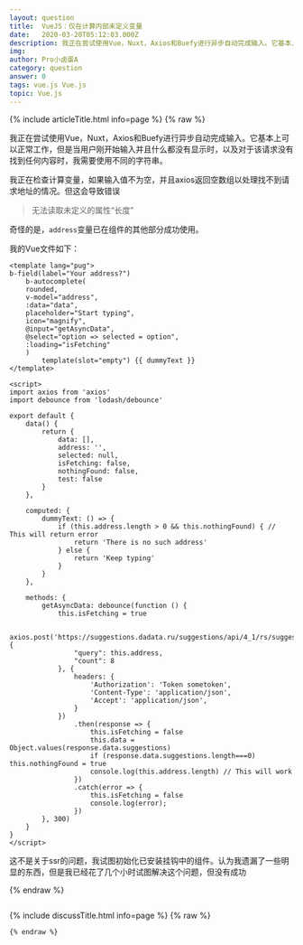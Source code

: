 ```yaml
---
layout: question
title:  VueJS：仅在计算内部未定义变量
date:   2020-03-20T05:12:03.000Z
description: 我正在尝试使用Vue，Nuxt，Axios和Buefy进行异步自动完成输入。它基本上可以正常工作，但是当用户刚开始输入并且什么都没有显示时，以及对于该请求...
img: 
author: Pro小卤蛋A
category: question
answer: 0
tags: vue.js Vue.js
topic: Vue.js
---
```

<div class="article-root">
  <div class="article">
    {% include articleTitle.html info=page %}
    {% raw %}
    <div class="article-content"><p><font style="vertical-align: inherit;"><font style="vertical-align: inherit;">我正在尝试使用Vue，Nuxt，Axios和Buefy进行异步自动完成输入。</font><font style="vertical-align: inherit;">它基本上可以正常工作，但是当用户刚开始输入并且什么都没有显示时，以及对于该请求没有找到任何内容时，我需要使用不同的字符串。</font></font></p>

<p><font style="vertical-align: inherit;"><font style="vertical-align: inherit;">我正在检查计算变量，如果输入值不为空，并且axios返回空数组以处理找不到请求地址的情况。</font><font style="vertical-align: inherit;">但这会导致错误</font></font></p>

<blockquote>
  <p><font style="vertical-align: inherit;"><font style="vertical-align: inherit;">无法读取未定义的属性“长度”</font></font></p>
</blockquote>

<p><font style="vertical-align: inherit;"><font style="vertical-align: inherit;">奇怪的是，</font></font><code>address</code><font style="vertical-align: inherit;"><font style="vertical-align: inherit;">变量已在组件的其他部分成功使用。</font></font></p>

<p><font style="vertical-align: inherit;"><font style="vertical-align: inherit;">我的Vue文件如下：</font></font></p>

<pre><code>&lt;template lang="pug"&gt;<font></font>
b-field(label="Your address?")<font></font>
    b-autocomplete(<font></font>
    rounded,<font></font>
    v-model="address",<font></font>
    :data="data",<font></font>
    placeholder="Start typing",<font></font>
    icon="magnify",<font></font>
    @input="getAsyncData",<font></font>
    @select="option =&gt; selected = option",<font></font>
    :loading="isFetching"<font></font>
    )<font></font>
        template(slot="empty") {{ dummyText }}<font></font>
&lt;/template&gt;<font></font>
<font></font>
&lt;script&gt;<font></font>
import axios from 'axios'<font></font>
import debounce from 'lodash/debounce'<font></font>
<font></font>
export default {<font></font>
    data() {<font></font>
        return {<font></font>
            data: [],<font></font>
            address: '',<font></font>
            selected: null,<font></font>
            isFetching: false,<font></font>
            nothingFound: false,<font></font>
            test: false<font></font>
        }<font></font>
    },<font></font>
<font></font>
    computed: {<font></font>
        dummyText: () =&gt; {<font></font>
            if (this.address.length &gt; 0 &amp;&amp; this.nothingFound) { // This will return error<font></font>
                return 'There is no such address'<font></font>
            } else {<font></font>
                return 'Keep typing'<font></font>
            }<font></font>
        }<font></font>
    },<font></font>
<font></font>
    methods: {<font></font>
        getAsyncData: debounce(function () {<font></font>
            this.isFetching = true<font></font>
<font></font>
            axios.post('https://suggestions.dadata.ru/suggestions/api/4_1/rs/suggest/address', {<font></font>
                "query": this.address,<font></font>
                "count": 8<font></font>
            }, {<font></font>
                headers: {<font></font>
                    'Authorization': 'Token sometoken',<font></font>
                    'Content-Type': 'application/json',<font></font>
                    'Accept': 'application/json',<font></font>
                }<font></font>
            })<font></font>
                .then(response =&gt; {<font></font>
                    this.isFetching = false<font></font>
                    this.data = Object.values(response.data.suggestions)<font></font>
                    if (response.data.suggestions.length===0) this.nothingFound = true<font></font>
                    console.log(this.address.length) // This will work<font></font>
                })<font></font>
                .catch(error =&gt; {<font></font>
                    this.isFetching = false<font></font>
                    console.log(error);<font></font>
                })<font></font>
        }, 300)<font></font>
    }<font></font>
}<font></font>
&lt;/script&gt;<font></font>
</code></pre>

<p><font style="vertical-align: inherit;"><font style="vertical-align: inherit;">这不是关于ssr的问题，我试图初始化已安装挂钩中的组件。</font><font style="vertical-align: inherit;">认为我遗漏了一些明显的东西，但是我已经花了几个小时试图解决这个问题，但没有成功</font></font></p></div>
    {% endraw %}
  </div>
  <p style="height: 0;width:0;overflow: hidden;"> 第2465篇《VueJS：仅在计算内部未定义变量》来自Winter(https://github.com/aiyld/aiyld.github.io)的站点</p>
  <div class="discuss-wrapper">
    {% include discussTitle.html info=page %}
    {% raw %}
    
    {% endraw %}
  </div>
<div>
